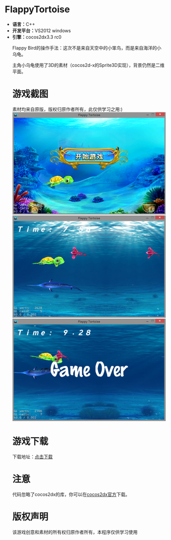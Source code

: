 FlappyTortoise
=========
<ul>
  <li><b>语言：</b>C++</li>
  <li><b>开发平台：</b>VS2012  windows</li>
  <li><b>引擎：</b>cocos2dx3.3 rc0</li>

<p>Flappy Bird的操作手法：这次不是来自天空中的小笨鸟，而是来自海洋的小乌龟。</p>

<p>主角小乌龟使用了3D的素材（cocos2d-x的Sprite3D实现），背景仍然是二维平面。</p>


游戏截图
=================
素材均来自原版，版权归原作者所有，此仅供学习之用:)<br/>
<img src="FlappyTortoise1_StartMenu.png" width="480" height="320"/><br/>
<img src="FlappyTortoise2_GameScene.png" width="480" height="320"/><br/>
<img src="FlappyTortoise3_GameOver.png" width="480" height="320"/><br/>

游戏下载
=================
下载地址：<a href="FlappyTortoise-debug.apk">点击下载</a><br/>

注意
=================
代码忽略了cocos2dx的库，你可以在<a href="http://cn.cocos2d-x.org">cocos2dx官方</a>下载。


版权声明
=================
该游戏创意和素材的所有权归原作者所有，本程序仅供学习使用

